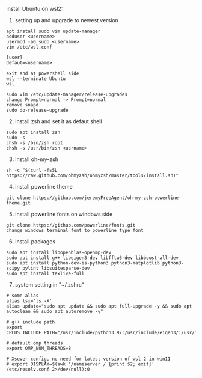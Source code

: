 install Ubuntu on wsl2:

1. setting up and upgrade to newest version
```
apt install sudo vim update-manager
adduser <username>
usermod -aG sudo <username>
vim /etc/wsl.conf

[user]
defaut=<username>

exit and at powershell side
wsl --terminate Ubuntu
wsl

sudo vim /etc/update-manager/release-upgrades
change Prompt=normal -> Prompt=normal
remove snapd
sudo do-release-upgrade
```
2. install zsh and set it as defaut shell
```
sudo apt install zsh
sudo -s
chsh -s /bin/zsh root
chsh -s /usr/bin/zsh <usrname>
```
3. install oh-my-zsh
```
sh -c "$(curl -fsSL https://raw.github.com/ohmyzsh/ohmyzsh/master/tools/install.sh)"
```
4. install powerline theme
```
git clone https://github.com/jeremyFreeAgent/oh-my-zsh-powerline-theme.git
```
5. install powerline fonts on windows side 
```
git clone https://github.com/powerline/fonts.git
change windows terminal font to powerline type font
```
6. install packages
```
sudo apt install libopenblas-openmp-dev
sudo apt install g++ libeigen3-dev libfftw3-dev libboost-all-dev 
sudo apt install python-dev-is-python3 python3-matplotlib python3-scipy pylint libsuitesparse-dev
sudo apt install texlive-full
```
7. system setting in "~/.zshrc"
```
# some alias
alias lsx='ls -X'
alias update="sudo apt update && sudo apt full-upgrade -y && sudo apt autoclean && sudo apt autoremove -y"

# g++ include path
export CPLUS_INCLUDE_PATH="/usr/include/python3.9/:/usr/include/eigen3/:/usr/include/suitesparse/"

# default omp threads
export OMP_NUM_THREADS=8
	
# Xsever config, no need for latest version of wsl 2 in win11
# export DISPLAY=$(awk '/nameserver / {print $2; exit}' /etc/resolv.conf 2>/dev/null):0
```
